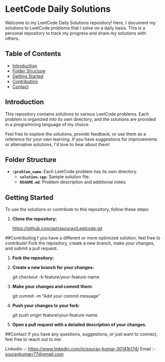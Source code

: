 # LeetCode Daily Solutions

Welcome to my LeetCode Daily Solutions repository! Here, I document my solutions to LeetCode problems that I solve on a daily basis. This is a personal repository to track my progress and share my solutions with others.

## Table of Contents

- [Introduction](#introduction)
- [Folder Structure](#folder-structure)
- [Getting Started](#getting-started)
- [Contributing](#contributing)
- [Contact](#contact)

## Introduction

This repository contains solutions to various LeetCode problems. Each problem is organized into its own directory, and the solutions are provided in a programming language of my choice.

Feel free to explore the solutions, provide feedback, or use them as a reference for your own learning. If you have suggestions for improvements or alternative solutions, I'd love to hear about them!

## Folder Structure

- **`/problem_name`**: Each LeetCode problem has its own directory.
  - **`solution.cpp`**: Sample solution file.
  - **`README.md`**: Problem description and additional notes.

## Getting Started

To use the solutions or contribute to this repository, follow these steps:

1. **Clone the repository:**
 
   https://github.com/astrasourav/Leetcode.git
   
##Contributing
f you have a different or more optimized solution, feel free to contribute!
Fork the repository, create a new branch, make your changes, and submit a pull request.

1. **Fork the repository:**
2. **Create a new branch for your changes:**
   
   git checkout -b feature/your-feature-name

3. **Make your changes and commit them:**
 
   git commit -m "Add your commit message"

5. **Push your changes to your fork:**
 
   git push origin feature/your-feature-name

7. **Open a pull request with a detailed description of your changes.**

##Contact
If you have any questions, suggestions, or just want to connect, feel free to reach out to me:

   Linkedin :- https://www.linkedin.com/in/sourav-kumar-30141b174/
   Email :- souravkumarr77@gmail.com

   



